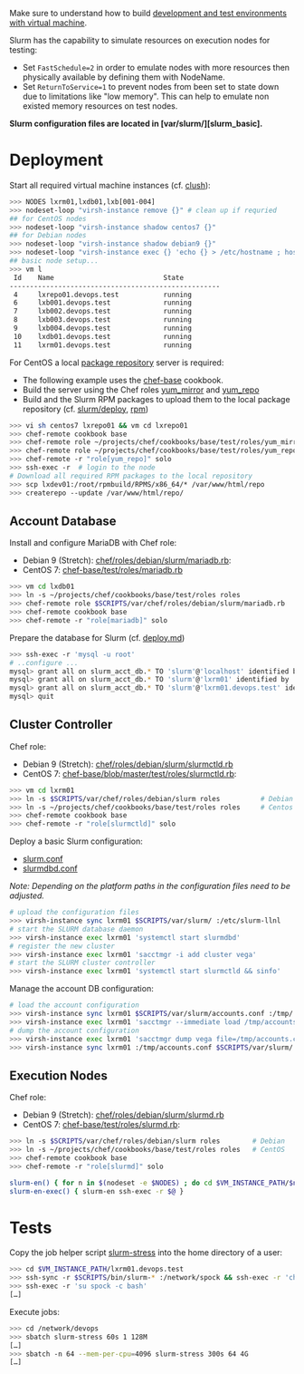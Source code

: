 
Make sure to understand how to build [development and test environments with virtual machine](../libvirt.md).

Slurm has the capability to simulate resources on execution nodes for testing:

* Set `FastSchedule=2` in order to emulate nodes with more resources then physically available by defining them with NodeName.
* Set `ReturnToService=1` to prevent nodes from been set to state down due to limitations like "low memory". This can help to emulate non existed memory resources on test nodes. 

**Slurm configuration files are located in [var/slurm/][slurm_basic].**

# Deployment

Start all required virtual machine instances (cf. [clush](../clush.md)):

```bash
>>> NODES lxrm01,lxdb01,lxb[001-004]
>>> nodeset-loop "virsh-instance remove {}" # clean up if requried
## for CentOS nodes
>>> nodeset-loop "virsh-instance shadow centos7 {}"
## for Debian nodes
>>> nodeset-loop "virsh-instance shadow debian9 {}"
>>> nodeset-loop "virsh-instance exec {} 'echo {} > /etc/hostname ; hostname {} ; hostname -f'"
## basic node setup...
>>> vm l        
 Id    Name                           State
----------------------------------------------------
 4     lxrepo01.devops.test           running
 6     lxb001.devops.test             running
 7     lxb002.devops.test             running
 8     lxb003.devops.test             running
 9     lxb004.devops.test             running
 10    lxdb01.devops.test             running
 11    lxrm01.devops.test             running
```

For CentOS a local [package repository](../rpm.md) server is required:

* The following example uses the [chef-base](https://github.com/vpenso/chef-base) cookbook.
* Build the server using the Chef roles [yum_mirror](https://github.com/vpenso/chef-base/blob/master/test/roles/yum_mirror.rb) and [yum_repo](https://github.com/vpenso/chef-base/blob/master/test/roles/yum_repo.rb)
* Build and the Slurm RPM packages to upload them to the local package repository (cf. [slurm/deploy](deploy.md), [rpm](../rpm.md))

```bash
>>> vi sh centos7 lxrepo01 && vm cd lxrepo01
>>> chef-remote cookbook base
>>> chef-remote role ~/projects/chef/cookbooks/base/test/roles/yum_mirror.rb
>>> chef-remote role ~/projects/chef/cookbooks/base/test/roles/yum_repo.rb
>>> chef-remote -r "role[yum_repo]" solo
>>> ssh-exec -r  # login to the node
# Download all required RPM packages to the local repository
>>> scp lxdev01:/root/rpmbuild/RPMS/x86_64/* /var/www/html/repo
>>> createrepo --update /var/www/html/repo/
```


## Account Database

Install and configure MariaDB with Chef role:

* Debian 9 (Stretch): [chef/roles/debian/slurm/mariadb.rb](../../var/chef/roles/debian/slurm/mariadb.rb):
* CentOS 7: [chef-base/test/roles/mariadb.rb](https://github.com/vpenso/chef-base/blob/master/test/roles/mariadb.rb)

```bash
>>> vm cd lxdb01
>>> ln -s ~/projects/chef/cookbooks/base/test/roles roles              # CentOS
>>> chef-remote role $SCRIPTS/var/chef/roles/debian/slurm/mariadb.rb   # Debian
>>> chef-remote cookbook base
>>> chef-remote -r "role[mariadb]" solo
```

Prepare the database for Slurm (cf. [deploy.md](deploy.md))

```bash
>>> ssh-exec -r 'mysql -u root'
# ..configure ...
mysql> grant all on slurm_acct_db.* TO 'slurm'@'localhost' identified by '12345678' with grant option;
mysql> grant all on slurm_acct_db.* TO 'slurm'@'lxrm01' identified by '12345678' with grant option;
mysql> grant all on slurm_acct_db.* TO 'slurm'@'lxrm01.devops.test' identified by '12345678' with grant option;
mysql> quit
```

## Cluster Controller

Chef role:

* Debian 9 (Stretch): [chef/roles/debian/slurm/slurmctld.rb](../../var/chef/roles/debian/slurm/slurmctld.rb)
* CentOS 7: [chef-base/blob/master/test/roles/slurmctld.rb](https://github.com/vpenso/chef-base/blob/master/test/roles/slurmctld.rb):

```bash
>>> vm cd lxrm01
>>> ln -s $SCRIPTS/var/chef/roles/debian/slurm roles          # Debian
>>> ln -s ~/projects/chef/cookbooks/base/test/roles roles     # Centos
>>> chef-remote cookbook base
>>> chef-remote -r "role[slurmctld]" solo
```

Deploy a basic Slurm configuration:

* [slurm.conf](../../var/slurm/slurm.conf)
* [slurmdbd.conf](../../var/slurm/slurmdbd.conf)

_Note: Depending on the platform paths in the configuration files need to be adjusted._

```bash
# upload the configuration files
>>> virsh-instance sync lxrm01 $SCRIPTS/var/slurm/ :/etc/slurm-llnl
# start the SLURM database daemon
>>> virsh-instance exec lxrm01 'systemctl start slurmdbd'
# register the new cluster
>>> virsh-instance exec lxrm01 'sacctmgr -i add cluster vega'
# start the SLURM cluster controller
>>> virsh-instance exec lxrm01 'systemctl start slurmctld && sinfo'
```

Manage the account DB configuration: 

```bash
# load the account configuration
>>> virsh-instance sync lxrm01 $SCRIPTS/var/slurm/accounts.conf :/tmp/
>>> virsh-instance exec lxrm01 'sacctmgr --immediate load /tmp/accounts.conf'
# dump the account configuration
>>> virsh-instance exec lxrm01 'sacctmgr dump vega file=/tmp/accounts.conf'
>>> virsh-instance sync lxrm01 :/tmp/accounts.conf $SCRIPTS/var/slurm/
```

## Execution Nodes

Chef role:

* Debian 9 (Stretch): [chef/roles/debian/slurm/slurmd.rb](../../var/chef/roles/debian/slurm/slurmd.rb)
* CentOS 7: [chef-base/test/roles/slurmd.rb](https://github.com/vpenso/chef-base/blob/master/test/roles/slurmd.rb):

```bash
>>> ln -s $SCRIPTS/var/chef/roles/debian/slurm roles        # Debian
>>> ln -s ~/projects/chef/cookbooks/base/test/roles roles   # CentOS
>>> chef-remote cookbook base
>>> chef-remote -r "role[slurmd]" solo
```

```bash
slurm-en() { for n in $(nodeset -e $NODES) ; do cd $VM_INSTANCE_PATH/$n ; $@ ; cd - >/dev/null ; done }
slurm-en-exec() { slurm-en ssh-exec -r $@ }
```
# Tests

Copy the job helper script [slurm-stress][slurm_stress] into the home directory of a user:

```bash
>>> cd $VM_INSTANCE_PATH/lxrm01.devops.test 
>>> ssh-sync -r $SCRIPTS/bin/slurm-* :/network/spock && ssh-exec -r 'chown spock /network/spock/slurm*'
>>> ssh-exec -r 'su spock -c bash'
[…]
```

Execute jobs:

```bash
>>> cd /network/devops
>>> sbatch slurm-stress 60s 1 128M
[…]
>>> sbatch -n 64 --mem-per-cpu=4096 slurm-stress 300s 64 4G
[…]
```


[sys]: https://github.com/GSI-HPC/sys-chef-cookbook
[base]: https://github.com/vpenso/chef-base
[slurm_stress]: ../../bin/slurm-stress
[execution_node.rb]: ../../var/chef/roles/debian/slurm/execution_node.rb
